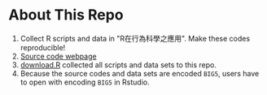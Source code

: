 # About This Repo
1. Collect R scripts and data in "R在行為科學之應用". Make these codes reproducible!  
2. [Source code webpage](http://myweb.ncku.edu.tw/~cpcheng/Rbook/index.htm)  
3. [download.R](download.R) collected all scripts and data sets to this repo.  
4. Because the source codes and data sets are encoded `BIG5`, users have to open with encoding `BIG5` in Rstudio.